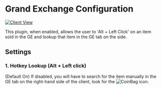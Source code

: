 # Grand Exchange Configuration

[![Client View](https://thumbs.gfycat.com/UnfoldedAgonizingAmericankestrel-size_restricted.gif)](https://gfycat.com/UnfoldedAgonizingAmericankestrel)

This plugin, when enabled, allows the user to 'Alt + Left Click' on an item sold in the GE and lookup that item in the GE tab on the side.

## Settings

### 1. Hotkey Lookup (Alt + Left click)

(Default On) If disabled, you will have to search for the item manually in the GE tab on the right-hand side of the client, look for the ![CoinBag](https://raw.githubusercontent.com/runelite/wiki/master/img/Grand-Exchange-coin-bag.png) icon.

